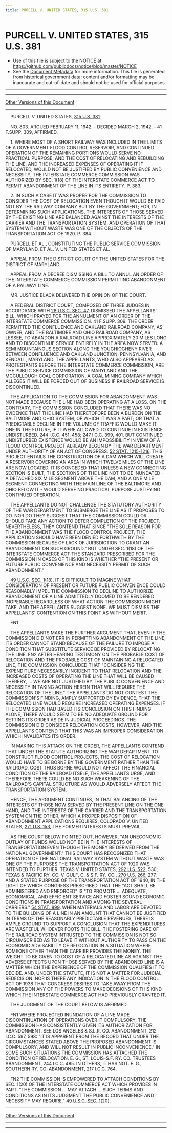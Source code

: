 ```yaml
---
title: PURCELL V. UNITED STATES, 315 U.S. 381
---
```


# PURCELL V. UNITED STATES, 315 U.S. 381

* Use of this file is subject to the NOTICE at https://github.com/publicdocs/notice/blob/master/NOTICE
* See the [Document Metadata](../../../index.md) for more information.
  This file is generated from historical government data; content and/or formatting may be inaccurate and out-of-date and should not be used for official purposes.

----------
----------

[Other Versions of this Document](https://publicdocs.github.io/go/links?ns=uslm-x&ref=%2Fus%2Fcourts%2Fscotus%2FusReporter%2F315%2F381)

----------

    PURCELL V. UNITED STATES, [315 U.S. 381][/us/courts/scotus/usReporter/315/381]

    NO. 803.  ARGUED FEBRUARY 11, 1942.  - DECIDED MARCH 2, 1942.  - 41 F.SUPP.  309, AFFIRMED.

    1.  WHERE MOST OF A SHORT RAILWAY WAS INCLUDED IN THE LIMITS OF A GOVERNMENT FLOOD CONTROL RESERVOIR, AND CONTINUED OPERATION OF THE REMAINING PORTIONS WOULD SERVE NO PRACTICAL PURPOSE, AND THE COST OF RELOCATING AND REBUILDING THE LINE, AND THE INCREASED EXPENSES OF OPERATING IT IF RELOCATED, WOULD NOT BE JUSTIFIED BY PUBLIC CONVENIENCE AND NECESSITY, THE INTERSTATE COMMERCE COMMISSION WAS AUTHORIZED BY SEC. 1(18) OF THE INTERSTATE COMMERCE ACT TO PERMIT ABANDONMENT OF THE LINE IN ITS ENTIRETY.  P. 383.

    2.  IN SUCH A CASE IT WAS PROPER FOR THE COMMISSION TO CONSIDER THE COST OF RELOCATION EVEN THOUGH IT WOULD BE PAID NOT BY THE RAILWAY COMPANY BUT BY THE GOVERNMENT; FOR, IN DETERMINING SUCH APPLICATIONS, THE INTERESTS OF THOSE SERVED BY THE EXISTING LINE ARE BALANCED AGAINST THE INTERESTS OF THE CARRIER AND THE TRANSPORTATION SYSTEM, AND OPERATION OF THAT SYSTEM WITHOUT WASTE WAS ONE OF THE OBJECTS OF THE TRANSPORTATION ACT OF 1920.  P. 384.

    PURCELL ET AL., CONSTITUTING THE PUBLIC SERVICE COMMISSION OF MARYLAND, ET AL. V. UNITED STATES ET AL.

    APPEAL FROM THE DISTRICT COURT OF THE UNITED STATES FOR THE DISTRICT OF MARYLAND.

    APPEAL FROM A DECREE DISMISSING A BILL TO ANNUL AN ORDER OF THE INTERSTATE COMMERCE COMMISSION PERMITTING ABANDONMENT OF A RAILWAY LINE.

    MR. JUSTICE BLACK DELIVERED THE OPINION OF THE COURT.

    A FEDERAL DISTRICT COURT, COMPOSED OF THREE JUDGES IN ACCORDANCE WITH [28 U.S.C. SEC. 47][/us/usc/t28/s47], DISMISSED THE APPELLANTS' BILL, WHICH PRAYED FOR THE ANNULMENT OF AN ORDER OF THE INTERSTATE COMMERCE COMMISSION.  41 F.SUPP.  309.  THE ORDER PERMITTED THE CONFLUENCE AND OAKLAND RAILROAD COMPANY, AS OWNER, AND THE BALTIMORE AND OHIO RAILROAD COMPANY, AS LESSEE, TO ABANDON A RAILROAD LINE APPROXIMATELY 20 MILES LONG AND TO DISCONTINUE SERVICE ENTIRELY IN THE AREA NOW SERVED:  A SEMI MOUNTAINOUS SECTION ALONG THE YOUGHIOGHENY RIVER BETWEEN CONFLUENCE AND OAKLAND JUNCTION, PENNSYLVANIA, AND KENDALL, MARYLAND.  THE APPELLANTS, WHO ALSO APPEARED AS PROTESTANTS BEFORE THE INTERSTATE COMMERCE COMMISSION, ARE THE PUBLIC SERVICE COMMISSION OF MARYLAND AND THE MCCULLOUGH COAL CORPORATION, A COAL MINING COMPANY WHICH ALLEGES IT WILL BE FORCED OUT OF BUSINESS IF RAILROAD SERVICE IS DISCONTINUED.

    THE APPLICATION TO THE COMMISSION FOR ABANDONMENT WAS NOT MADE BECAUSE THE LINE HAD BEEN OPERATING AT A LOSS.  ON THE CONTRARY, THE COMMISSION CONCLUDED THAT THERE WAS NO EVIDENCE THAT THE LINE HAD THERETOFORE BEEN A BURDEN ON THE BALTIMORE AND OHIO SYSTEM, OF WHICH IT WAS A PART; OR THAT A PREDICTABLE DECLINE IN THE VOLUME OF TRAFFIC WOULD MAKE IT ONE IN THE FUTURE, IF IT WERE ALLOWED TO CONTINUE IN EXISTENCE UNDISTURBED.  244 I.C.C. 451, 458; 247 I.C.C. 399, 401.  BUT CONTINUED UNDISTURBED EXISTENCE WOULD BE AN IMPOSSIBILITY IN VIEW OF A FLOOD CONTROL PROJECT ALREADY BEGUN BY THE WAR DEPARTMENT UNDER AUTHORITY OF AN ACT OF CONGRESS.  [52 STAT. 1215-1216][/us/stat/52/1215].  THIS PROJECT ENTAILS THE CONSTRUCTION OF A DAM WHICH WILL CREATE A RESERVOIR COVERING AN AREA IN WHICH TWELVE MILES OF THE LINE ARE NOW LOCATED.  IT IS CONCEDED THAT UNLESS A NEW CONNECTING SECTION IS BUILT, THE SECTIONS OF THE LINE NOT TO BE INUNDATED - A DETACHED SIX MILE SEGMENT ABOVE THE DAM, AND A ONE MILE SEGMENT CONNECTING WITH THE MAIN LINE OF THE BALTIMORE AND OHIO BELOW IT - WOULD SERVE NO PRACTICAL PURPOSE JUSTIFYING CONTINUED OPERATION.

    THE APPELLANTS DO NOT CHALLENGE THE STATUTORY AUTHORITY OF THE WAR DEPARTMENT TO SUBMERGE THE LINE AS IT PROPOSES TO DO.  NOR DO THEY SUGGEST THAT THE COMMISSION COULD OR SHOULD TAKE ANY ACTION TO DETER COMPLETION OF THE PROJECT.  NEVERTHELESS, THEY CONTEND THAT SINCE "THE SOLE REASON FOR THE ABANDONMENT WAS THE FLOOD CONTROL PROJECT, THE APPLICATION SHOULD HAVE BEEN DENIED FORTHWITH BY THE COMMISSION BECAUSE OF LACK OF JURISDICTION TO GRANT AN ABANDONMENT ON SUCH GROUND."  BUT UNDER SEC. 1(18) OF THE INTERSTATE COMMERCE ACT THE STANDARD PRESCRIBED FOR THE COMMISSION IN CASES OF THIS KIND IS WHETHER "THE PRESENT OR FUTURE PUBLIC CONVENIENCE AND NECESSITY PERMIT OF SUCH ABANDONMENT."

    [49 U.S.C. SEC. 1][/us/usc/t49/s1](18).  IT IS DIFFICULT TO IMAGINE WHAT CONSIDERATION OF PRESENT OR FUTURE PUBLIC CONVENIENCE COULD REASONABLY IMPEL THE COMMISSION TO DECLINE TO AUTHORIZE ABANDONMENT OF A LINE ADMITTEDLY DOOMED TO BE RENDERED INOPERABLE REGARDLESS OF WHAT ACTION THE COMMISSION MIGHT TAKE.  AND THE APPELLANTS SUGGEST NONE.  WE MUST DISMISS THE APPELLANTS' CONTENTION ON THIS POINT AS WITHOUT MERIT.

    FN1

    THE APPELLANTS MAKE THE FURTHER ARGUMENT THAT, EVEN IF THE COMMISSION DID NOT ERR IN PERMITTING ABANDONMENT OF THE LINE, ITS ORDER CANNOT STAND BECAUSE OF THE FAILURE TO IMPOSE A CONDITION THAT SUBSTITUTE SERVICE BE PROVIDED BY RELOCATING THE LINE.  FN2  AFTER HEARING TESTIMONY ON THE PROBABLE COST OF RELOCATION AND THE PROBABLE COST OF MAINTAINING A RELOCATED LINE, THE COMMISSION CONCLUDED THAT "CONSIDERING THE EXPENDITURE NECESSARILY INCIDENT TO THAT RELOCATION AND THE INCREASED COSTS OF OPERATING THE LINE THAT WILL BE CAUSED THEREBY,  ...  WE ARE NOT JUSTIFIED BY THE PUBLIC CONVENIENCE AND NECESSITY IN TAKING ACTION HEREIN THAT WILL REQUIRE THE RELOCATION OF THE LINE."  THE APPELLANTS DO NOT CONTEST THE COMMISSION'S FINDING, AMPLY SUPPORTED BY EVIDENCE, THAT THE RELOCATED LINE WOULD REQUIRE INCREASED OPERATING EXPENSES.  IF THE COMMISSION HAD BASED ITS CONCLUSION ON THIS FINDING ALONE, THERE WOULD SEEM TO BE NO ADEQUATE GROUND FOR SETTING ITS ORDER ASIDE IN JUDICIAL PROCEEDINGS.  THE COMMISSION DID CONSIDER RELOCATION COSTS, HOWEVER, AND THE APPELLANTS CONTEND THAT THIS WAS AN IMPROPER CONSIDERATION WHICH INVALIDATES ITS ORDER.

    IN MAKING THIS ATTACK ON THE ORDER, THE APPELLANTS CONTEND THAT UNDER THE STATUTE AUTHORIZING THE WAR DEPARTMENT TO CONSTRUCT FLOOD CONTROL PROJECTS, THE COST OF RELOCATION WOULD HAVE TO BE BORNE BY THE GOVERNMENT RATHER THAN THE RAILROAD.  COST THUS BORNE WOULD NOT AFFECT THE FINANCIAL CONDITION OF THE RAILROAD ITSELF, THE APPELLANTS URGE, AND THEREFORE THERE COULD BE NO SUCH WEAKENING OF THE RAILROAD'S CAPITAL STRUCTURE AS WOULD ADVERSELY AFFECT THE TRANSPORTATION SYSTEM.

    HENCE, THE ARGUMENT CONTINUES, IN THAT BALANCING OF THE INTERESTS OF THOSE NOW SERVED BY THE PRESENT LINE ON THE ONE HAND, AND THE INTERESTS OF THE CARRIER AND THE TRANSPORTATION SYSTEM ON THE OTHER, WHICH A PROPER DISPOSITION OF ABANDONMENT APPLICATIONS REQUIRES, COLORADO V. UNITED STATES, [271 U.S. 153][/us/courts/scotus/usReporter/271/153], THE FORMER INTERESTS MUST PREVAIL.

    AS THE COURT BELOW POINTED OUT, HOWEVER, "AN UNECONOMIC OUTLAY OF FUNDS WOULD NOT BE IN THE INTERESTS OF TRANSPORTATION EVEN THOUGH THE MONEY BE DERIVED FROM THE NATIONAL GOVERNMENT."  THIS COURT HAS RECOGNIZED THAT OPERATION OF THE NATIONAL RAILWAY SYSTEM WITHOUT WASTE WAS ONE OF THE PURPOSES THE TRANSPORTATION ACT OF 1920 WAS INTENDED TO FURTHER.  TEXAS V. UNITED STATES, [292 U.S. 522][/us/courts/scotus/usReporter/292/522], 530; TEXAS & PACIFIC RY. CO. V. GULF, C. & S.F. RY. CO., [270 U.S. 266][/us/courts/scotus/usReporter/270/266], 277.  AND A STATED PURPOSE OF THE TRANSPORTATION ACT OF 1940, IN THE LIGHT OF WHICH CONGRESS PRESCRIBED THAT THE "ACT SHALL BE ADMINISTERED AND ENFORCED" IS "TO PROMOTE  ...  ADEQUATE, ECONOMICAL, AND EFFICIENT SERVICE AND FOSTER SOUND ECONOMIC CONDITIONS IN TRANSPORTATION AND AMONG THE SEVERAL CARRIERS."  [54 STAT. 899][/us/stat/54/899].  WHEN MATERIALS AND LABOR ARE DEVOTED TO THE BUILDING OF A LINE IN AN AMOUNT THAT CANNOT BE JUSTIFIED IN TERMS OF THE REASONABLY PREDICTABLE REVENUES, THERE IS AMPLE GROUND TO SUPPORT A CONCLUSION THAT THE EXPENDITURES ARE WASTEFUL WHOEVER FOOTS THE BILL.  THE FOSTERING CARE OF THE RAILROAD SYSTEM INTRUSTED TO THE COMMISSION IS NOT SO CIRCUMSCRIBED AS TO LEAVE IT WITHOUT AUTHORITY TO PASS ON THE ECONOMIC ADVISABILITY OF RELOCATION IN A SITUATION WHERE SOMEONE OTHER THAN THE CARRIER PROVIDES THE MONEY.  THE WEIGHT TO BE GIVEN TO COST OF A RELOCATED LINE AS AGAINST THE ADVERSE EFFECTS UPON THOSE SERVED BY THE ABANDONED LINE IS A MATTER WHICH THE EXPERIENCE OF THE COMMISSION QUALIFIES IT TO DECIDE.  AND, UNDER THE STATUTE, IT IS NOT A MATTER FOR JUDICIAL REDECISION.  NOR IS THERE ANY INDICATION IN THE FLOOD CONTROL ACT OF 1938 THAT CONGRESS DESIRES TO TAKE AWAY FROM THE COMMISSION ANY OF THE POWERS TO MAKE DECISIONS OF THIS KIND WHICH THE INTERSTATE COMMERCE ACT HAD PREVIOUSLY GRANTED IT.

    THE JUDGMENT OF THE COURT BELOW IS AFFIRMED.

    FN1  WHERE PROJECTED INUNDATION OF A LINE MADE DISCONTINUATION OF OPERATIONS OVER IT COMPULSORY, THE COMMISSION HAS CONSISTENTLY GIVEN ITS AUTHORIZATION FOR ABANDONMENT.  SEE LOS ANGELES & S.L.R. CO. ABANDONMENT, 212 I.C.C. 597, 598:  "IT IS APPARENT FROM THE RECORD THAT UNDER THE CIRCUMSTANCES STATED ABOVE THE PROPOSED ABANDONMENT IS COMPULSORY, AND WILL NOT RESULT IN PUBLIC INCONVENIENCE."  IN SOME SUCH SITUATIONS THE COMMISSION HAS ATTACHED THE CONDITION OF RELOCATION.  E. G., ST. LOUIS-S.F. RY. CO. TRUSTEES ABANDONMENT, 244 I.C.C. 485.  IN OTHERS, IT HAS NOT.  E. G., SOUTHERN RY. CO. ABANDONMENT, 217 I.C.C. 764.

    FN2  THE COMMISSION IS EMPOWERED TO ATTACH CONDITIONS BY SEC. 1(20) OF THE INTERSTATE COMMERCE ACT WHICH PROVIDES IN PART:  "THE COMMISSION ...  MAY ATTACH  ...  SUCH TERMS AND CONDITIONS AS IN ITS JUDGMENT THE PUBLIC CONVENIENCE AND NECESSITY MAY REQUIRE."  [49 U.S.C. SEC. 1][/us/usc/t49/s1](20).

----------

[Other Versions of this Document](https://publicdocs.github.io/go/links?ns=uslm-x&ref=%2Fus%2Fcourts%2Fscotus%2FusReporter%2F315%2F381)

----------
----------

[/us/courts/scotus/usReporter/315/381]: https://publicdocs.github.io/go/links?ns=uslm-x&ref=%2Fus%2Fcourts%2Fscotus%2FusReporter%2F315%2F381
[/us/usc/t28/s47]: https://publicdocs.github.io/go/links?ns=uslm&ref=%2Fus%2Fusc%2Ft28%2Fs47
[/us/stat/52/1215]: https://publicdocs.github.io/go/links?ns=uslm&ref=%2Fus%2Fstat%2F52%2F1215
[/us/usc/t49/s1]: https://publicdocs.github.io/go/links?ns=uslm&ref=%2Fus%2Fusc%2Ft49%2Fs1
[/us/courts/scotus/usReporter/271/153]: https://publicdocs.github.io/go/links?ns=uslm-x&ref=%2Fus%2Fcourts%2Fscotus%2FusReporter%2F271%2F153
[/us/courts/scotus/usReporter/292/522]: https://publicdocs.github.io/go/links?ns=uslm-x&ref=%2Fus%2Fcourts%2Fscotus%2FusReporter%2F292%2F522
[/us/courts/scotus/usReporter/270/266]: https://publicdocs.github.io/go/links?ns=uslm-x&ref=%2Fus%2Fcourts%2Fscotus%2FusReporter%2F270%2F266
[/us/stat/54/899]: https://publicdocs.github.io/go/links?ns=uslm&ref=%2Fus%2Fstat%2F54%2F899
[/us/usc/t49/s1]: https://publicdocs.github.io/go/links?ns=uslm&ref=%2Fus%2Fusc%2Ft49%2Fs1


